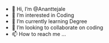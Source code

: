 - 👋 Hi, I’m @Ananttejale
- 👀 I’m interested in Coding
- 🌱 I’m currently learning Degree
- 💞️ I’m looking to collaborate on coding
- 📫 How to reach me ...

<!---
Ananttejale/Ananttejale is a ✨ special ✨ repository because its `README.md` (this file) appears on your GitHub profile.
You can click the Preview link to take a look at your changes.
--->
